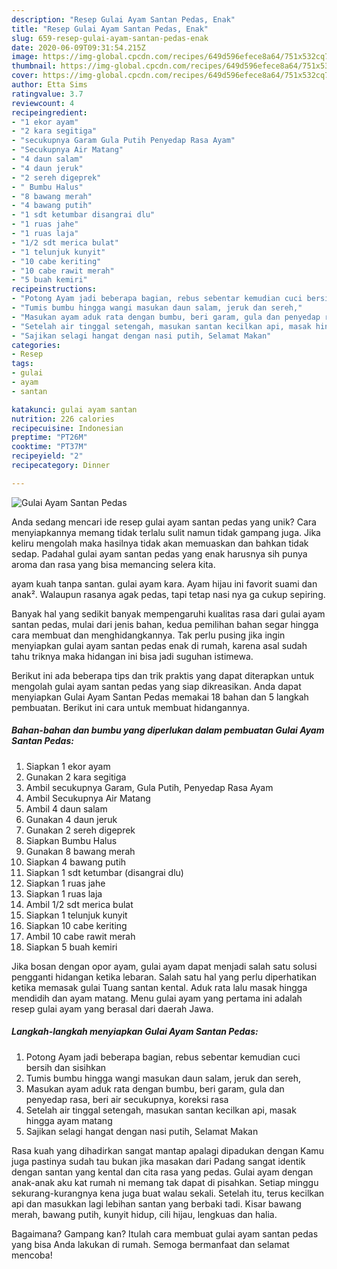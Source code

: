 ```yaml
---
description: "Resep Gulai Ayam Santan Pedas, Enak"
title: "Resep Gulai Ayam Santan Pedas, Enak"
slug: 659-resep-gulai-ayam-santan-pedas-enak
date: 2020-06-09T09:31:54.215Z
image: https://img-global.cpcdn.com/recipes/649d596efece8a64/751x532cq70/gulai-ayam-santan-pedas-foto-resep-utama.jpg
thumbnail: https://img-global.cpcdn.com/recipes/649d596efece8a64/751x532cq70/gulai-ayam-santan-pedas-foto-resep-utama.jpg
cover: https://img-global.cpcdn.com/recipes/649d596efece8a64/751x532cq70/gulai-ayam-santan-pedas-foto-resep-utama.jpg
author: Etta Sims
ratingvalue: 3.7
reviewcount: 4
recipeingredient:
- "1 ekor ayam"
- "2 kara segitiga"
- "secukupnya Garam Gula Putih Penyedap Rasa Ayam"
- "Secukupnya Air Matang"
- "4 daun salam"
- "4 daun jeruk"
- "2 sereh digeprek"
- " Bumbu Halus"
- "8 bawang merah"
- "4 bawang putih"
- "1 sdt ketumbar disangrai dlu"
- "1 ruas jahe"
- "1 ruas laja"
- "1/2 sdt merica bulat"
- "1 telunjuk kunyit"
- "10 cabe keriting"
- "10 cabe rawit merah"
- "5 buah kemiri"
recipeinstructions:
- "Potong Ayam jadi beberapa bagian, rebus sebentar kemudian cuci bersih dan sisihkan"
- "Tumis bumbu hingga wangi masukan daun salam, jeruk dan sereh,"
- "Masukan ayam aduk rata dengan bumbu, beri garam, gula dan penyedap rasa, beri air secukupnya, koreksi rasa"
- "Setelah air tinggal setengah, masukan santan kecilkan api, masak hingga ayam matang"
- "Sajikan selagi hangat dengan nasi putih, Selamat Makan"
categories:
- Resep
tags:
- gulai
- ayam
- santan

katakunci: gulai ayam santan 
nutrition: 226 calories
recipecuisine: Indonesian
preptime: "PT26M"
cooktime: "PT37M"
recipeyield: "2"
recipecategory: Dinner

---
```



![Gulai Ayam Santan Pedas](https://img-global.cpcdn.com/recipes/649d596efece8a64/751x532cq70/gulai-ayam-santan-pedas-foto-resep-utama.jpg)

Anda sedang mencari ide resep gulai ayam santan pedas yang unik? Cara menyiapkannya memang tidak terlalu sulit namun tidak gampang juga. Jika keliru mengolah maka hasilnya tidak akan memuaskan dan bahkan tidak sedap. Padahal gulai ayam santan pedas yang enak harusnya sih punya aroma dan rasa yang bisa memancing selera kita.

ayam kuah tanpa santan. gulai ayam kara. Ayam hijau ini favorit suami dan anak². Walaupun rasanya agak pedas, tapi tetap nasi nya ga cukup sepiring.

Banyak hal yang sedikit banyak mempengaruhi kualitas rasa dari gulai ayam santan pedas, mulai dari jenis bahan, kedua pemilihan bahan segar hingga cara membuat dan menghidangkannya. Tak perlu pusing jika ingin menyiapkan gulai ayam santan pedas enak di rumah, karena asal sudah tahu triknya maka hidangan ini bisa jadi suguhan istimewa.


Berikut ini ada beberapa tips dan trik praktis yang dapat diterapkan untuk mengolah gulai ayam santan pedas yang siap dikreasikan. Anda dapat menyiapkan Gulai Ayam Santan Pedas memakai 18 bahan dan 5 langkah pembuatan. Berikut ini cara untuk membuat hidangannya.

<!--inarticleads1-->

##### Bahan-bahan dan bumbu yang diperlukan dalam pembuatan Gulai Ayam Santan Pedas:

1. Siapkan 1 ekor ayam
1. Gunakan 2 kara segitiga
1. Ambil secukupnya Garam, Gula Putih, Penyedap Rasa Ayam
1. Ambil Secukupnya Air Matang
1. Ambil 4 daun salam
1. Gunakan 4 daun jeruk
1. Gunakan 2 sereh digeprek
1. Siapkan  Bumbu Halus
1. Gunakan 8 bawang merah
1. Siapkan 4 bawang putih
1. Siapkan 1 sdt ketumbar (disangrai dlu)
1. Siapkan 1 ruas jahe
1. Siapkan 1 ruas laja
1. Ambil 1/2 sdt merica bulat
1. Siapkan 1 telunjuk kunyit
1. Siapkan 10 cabe keriting
1. Ambil 10 cabe rawit merah
1. Siapkan 5 buah kemiri


Jika bosan dengan opor ayam, gulai ayam dapat menjadi salah satu solusi pengganti hidangan ketika lebaran. Salah satu hal yang perlu diperhatikan ketika memasak gulai Tuang santan kental. Aduk rata lalu masak hingga mendidih dan ayam matang. Menu gulai ayam yang pertama ini adalah resep gulai ayam yang berasal dari daerah Jawa. 

<!--inarticleads2-->

##### Langkah-langkah menyiapkan Gulai Ayam Santan Pedas:

1. Potong Ayam jadi beberapa bagian, rebus sebentar kemudian cuci bersih dan sisihkan
1. Tumis bumbu hingga wangi masukan daun salam, jeruk dan sereh,
1. Masukan ayam aduk rata dengan bumbu, beri garam, gula dan penyedap rasa, beri air secukupnya, koreksi rasa
1. Setelah air tinggal setengah, masukan santan kecilkan api, masak hingga ayam matang
1. Sajikan selagi hangat dengan nasi putih, Selamat Makan


Rasa kuah yang dihadirkan sangat mantap apalagi dipadukan dengan Kamu juga pastinya sudah tau bukan jika masakan dari Padang sangat identik dengan santan yang kental dan cita rasa yang pedas. Gulai ayam dengan anak-anak aku kat rumah ni memang tak dapat di pisahkan. Setiap minggu sekurang-kurangnya kena juga buat walau sekali. Setelah itu, terus kecilkan api dan masukkan lagi lebihan santan yang berbaki tadi. Kisar bawang merah, bawang putih, kunyit hidup, cili hijau, lengkuas dan halia. 

Bagaimana? Gampang kan? Itulah cara membuat gulai ayam santan pedas yang bisa Anda lakukan di rumah. Semoga bermanfaat dan selamat mencoba!

